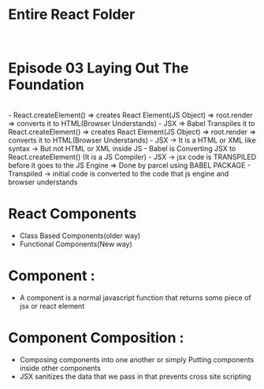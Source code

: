 # Entire React Folder

<br>
 
# Episode 03 Laying Out The Foundation
<br>
  - React.createElement() => creates React Element(JS Object) => root.render => converts it to HTML(Browser Understands)
  - JSX => Babel Transpiles it to React.createElement() => creates React Element(JS Object) => root.render => converts it to HTML(Browser Understands)
  - JSX -> It is a HTML or XML like syntax -> But not HTML or XML inside JS
  - Babel is Converting JSX to React.createElement() (It is a JS Compiler)
  - JSX -> jsx code is TRANSPILED before it goes to the JS Engine => Done by parcel using BABEL PACKAGE
  - Transpiled -> initial code is converted to the code that js engine and browser understands

# React Components

- Class Based Components(older way)
- Functional Components(New way)

# Component :

- A component is a normal javascript function that returns some piece of jsx or react element

# Component Composition :

- Composing components into one another or simply Putting components inside other components
  <br>
- JSX sanitizes the data that we pass in that prevents cross site scripting
